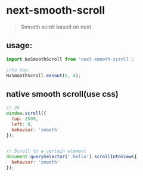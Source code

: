 # next-smooth-scroll
> Smooth scroll based on next

## usage:
```js
import NxSmoothScroll from 'next-smooth-scroll';

//to top:
NxSmoothScroll.easout(0, 4);
```


## native smooth scroll(use css)
```js
// JS
window.scroll({
  top: 2500, 
  left: 0, 
  behavior: 'smooth' 
});


// Scroll to a certain element
document.querySelector('.hello').scrollIntoView({ 
  behavior: 'smooth' 
});
```
